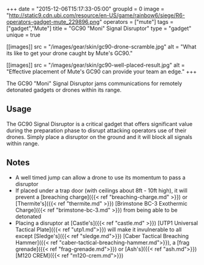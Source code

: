 +++
date = "2015-12-06T15:17:33-05:00"
groupId = 0
image = "http://static9.cdn.ubi.com/resource/en-US/game/rainbow6/siege/R6-operators-gadget-mute_229896.png"
operators = ["mute"]
tags = ["gadget","Mute"]
title = "GC90 \"Moni\" Signal Disruptor"
type = "gadget"
unique = true

[[images]]
  src = "/images/gear/skin/gc90-drone-scramble.jpg"
  alt = "What its like to get your drone caught by Mute's GC90."

[[images]]
  src = "/images/gear/skin/gc90-well-placed-result.jpg"
  alt = "Effective placement of Mute's GC90 can provide your team an edge."
+++

The GC90 "Moni" Signal Disruptor jams communications for remotely detonated gadgets or drones within its range.

## Usage

The GC90 Signal Disruptor is a critical gadget that offers significant value during the preparation phase to disrupt attacking operators use of their drones. Simply place a disruptor on the ground and it will block all signals within range.

## Notes

- A well timed jump can allow a drone to use its momentum to pass a disruptor
- If placed under a trap door (with ceilings about 8ft - 10ft high), it will prevent a [breaching charge]({{< ref "breaching-charge.md" >}}) or [Thermite's]({{< ref "thermite.md" >}}) [Brimstone BC-3 Exothermic Charge]({{< ref "brimstone-bc-3.md" >}}) from being able to be detonated
- Placing a disruptor at [Castle's]({{< ref "castle.md" >}}) [UTP1 Universal Tactical Plate]({{< ref "utp1.md">}}) will make it invulnerable to all except [Sledge's]({{< ref "sledge.md">}}) [Caber Tactical Breaching Hammer]({{< ref "caber-tactical-breaching-hammer.md">}}), a [frag grenade]({{< ref "frag-grenade.md">}}) or [Ash's]({{< ref "ash.md">}}) [M120 CREM]({{< ref "m120-crem.md">}})
